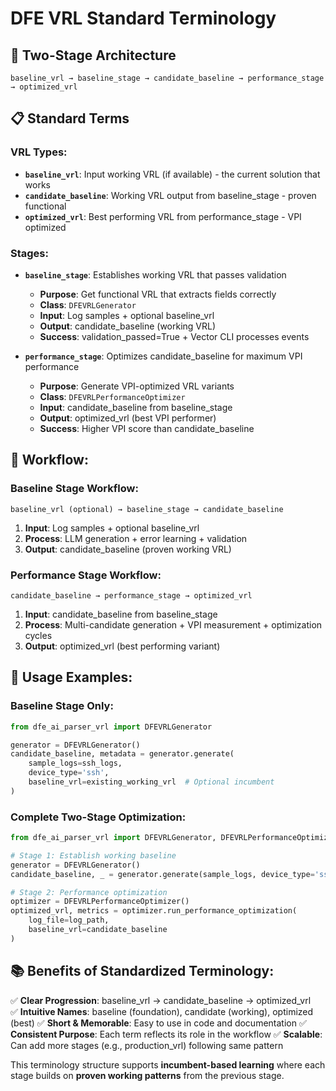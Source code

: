 # DFE VRL Standard Terminology

## 🎯 **Two-Stage Architecture**

```
baseline_vrl → baseline_stage → candidate_baseline → performance_stage → optimized_vrl
```

## 📋 **Standard Terms**

### **VRL Types:**
- **`baseline_vrl`**: Input working VRL (if available) - the current solution that works
- **`candidate_baseline`**: Working VRL output from baseline_stage - proven functional
- **`optimized_vrl`**: Best performing VRL from performance_stage - VPI optimized

### **Stages:**
- **`baseline_stage`**: Establishes working VRL that passes validation
  - **Purpose**: Get functional VRL that extracts fields correctly
  - **Class**: `DFEVRLGenerator` 
  - **Input**: Log samples + optional baseline_vrl
  - **Output**: candidate_baseline (working VRL)
  - **Success**: validation_passed=True + Vector CLI processes events

- **`performance_stage`**: Optimizes candidate_baseline for maximum VPI performance  
  - **Purpose**: Generate VPI-optimized VRL variants
  - **Class**: `DFEVRLPerformanceOptimizer`
  - **Input**: candidate_baseline from baseline_stage
  - **Output**: optimized_vrl (best VPI performer)
  - **Success**: Higher VPI score than candidate_baseline

## 🔄 **Workflow:**

### **Baseline Stage Workflow:**
```
baseline_vrl (optional) → baseline_stage → candidate_baseline
```

1. **Input**: Log samples + optional baseline_vrl
2. **Process**: LLM generation + error learning + validation
3. **Output**: candidate_baseline (proven working VRL)

### **Performance Stage Workflow:**
```
candidate_baseline → performance_stage → optimized_vrl
```

1. **Input**: candidate_baseline from baseline_stage
2. **Process**: Multi-candidate generation + VPI measurement + optimization cycles  
3. **Output**: optimized_vrl (best performing variant)

## 🎯 **Usage Examples:**

### **Baseline Stage Only:**
```python
from dfe_ai_parser_vrl import DFEVRLGenerator

generator = DFEVRLGenerator()
candidate_baseline, metadata = generator.generate(
    sample_logs=ssh_logs,
    device_type='ssh',
    baseline_vrl=existing_working_vrl  # Optional incumbent
)
```

### **Complete Two-Stage Optimization:**
```python
from dfe_ai_parser_vrl import DFEVRLGenerator, DFEVRLPerformanceOptimizer

# Stage 1: Establish working baseline
generator = DFEVRLGenerator()
candidate_baseline, _ = generator.generate(sample_logs, device_type='ssh')

# Stage 2: Performance optimization  
optimizer = DFEVRLPerformanceOptimizer()
optimized_vrl, metrics = optimizer.run_performance_optimization(
    log_file=log_path,
    baseline_vrl=candidate_baseline
)
```

## 📚 **Benefits of Standardized Terminology:**

✅ **Clear Progression**: baseline_vrl → candidate_baseline → optimized_vrl  
✅ **Intuitive Names**: baseline (foundation), candidate (working), optimized (best)
✅ **Short & Memorable**: Easy to use in code and documentation
✅ **Consistent Purpose**: Each term reflects its role in the workflow
✅ **Scalable**: Can add more stages (e.g., production_vrl) following same pattern

This terminology structure supports **incumbent-based learning** where each stage builds on **proven working patterns** from the previous stage.